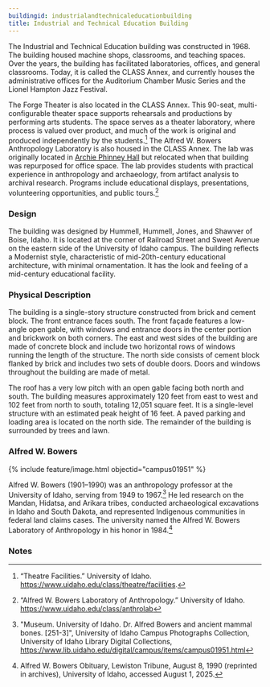 ```yaml
---
buildingid: industrialandtechnicaleducationbuilding
title: Industrial and Technical Education Building
---
```


The Industrial and Technical Education building was constructed in 1968. The building housed machine shops, classrooms, and teaching spaces. Over the years, the building has facilitated laboratories, offices, and general classrooms. Today, it is called the CLASS Annex, and currently houses the administrative offices for the Auditorium Chamber Music Series and the Lionel Hampton Jazz Festival.

The Forge Theater is also located in the CLASS Annex. This 90-seat, multi-configurable theater space supports rehearsals and productions by performing arts students. The space serves as a theater laboratory, where process is valued over product, and much of the work is original and produced independently by the students.[^1] The Alfred W. Bowers Anthropology Laboratory is also housed in the CLASS Annex. The lab was originally located in [Archie Phinney Hall](/digital/campus/buildings/archiephinneyhall.html) but relocated when that building was repurposed for office space. The lab provides students with practical experience in anthropology and archaeology, from artifact analysis to archival research. Programs include educational displays, presentations, volunteering opportunities, and public tours.[^2]

### Design

The building was designed by Hummell, Hummell, Jones, and Shawver of Boise, Idaho. It is located at the corner of Railroad Street and Sweet Avenue on the eastern side of the University of Idaho campus. The building reflects a Modernist style, characteristic of mid-20th-century educational architecture, with minimal ornamentation. It has the look and feeling of a mid-century educational facility.

### Physical Description 

The building is a single-story structure constructed from brick and cement block. The front entrance faces south. The front façade features a low-angle open gable, with windows and entrance doors in the center portion and brickwork on both corners. The east and west sides of the building are made of concrete block and include two horizontal rows of windows running the length of the structure. The north side consists of cement block flanked by brick and includes two sets of double doors. Doors and windows throughout the building are made of metal.

The roof has a very low pitch with an open gable facing both north and south. The building measures approximately 120 feet from east to west and 102 feet from north to south, totaling 12,051 square feet. It is a single-level structure with an estimated peak height of 16 feet. A paved parking and loading area is located on the north side. The remainder of the building is surrounded by trees and lawn.

### Alfred W. Bowers

{% include feature/image.html objectid="campus01951" %}

Alfred W. Bowers (1901–1990) was an anthropology professor at the University of Idaho, serving from 1949 to 1967.[^3] He led research on the Mandan, Hidatsa, and Arikara tribes, conducted archaeological excavations in Idaho and South Dakota, and represented Indigenous communities in federal land claims cases. The university named the Alfred W. Bowers Laboratory of Anthropology in his honor in 1984.[^4]

### Notes

[^1]: “Theatre Facilities.” University of Idaho. https://www.uidaho.edu/class/theatre/facilities.
[^2]: “Alfred W. Bowers Laboratory of Anthropology.” University of Idaho. https://www.uidaho.edu/class/anthrolab
[^3]: "Museum. University of Idaho. Dr. Alfred Bowers and ancient mammal bones. [251-3]", University of Idaho Campus Photographs Collection, University of Idaho Library Digital Collections, https://www.lib.uidaho.edu/digital/campus/items/campus01951.html 
[^4]: Alfred W. Bowers Obituary, Lewiston Tribune, August 8, 1990 (reprinted in archives), University of Idaho, accessed August 1, 2025.

